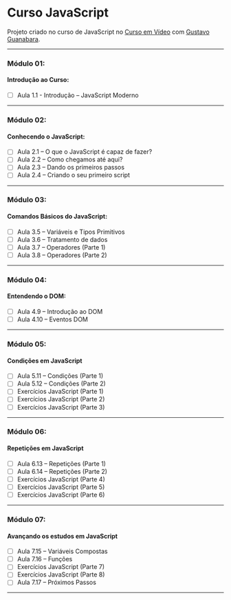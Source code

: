 # Curso JavaScript

Projeto criado no curso de JavaScript no [Curso em Vídeo](https://www.cursoemvideo.com/) com [Gustavo Guanabara](https://github.com/gustavoguanabara).

---

### Módulo 01: 

#### Introdução ao Curso:

- [ ] Aula 1.1 - Introdução – JavaScript Moderno

---

### Módulo 02: 

#### Conhecendo o JavaScript:

- [ ] Aula 2.1 – O que o JavaScript é capaz de fazer?
- [ ] Aula 2.2 – Como chegamos até aqui?
- [ ] Aula 2.3 – Dando os primeiros passos
- [ ] Aula 2.4 – Criando o seu primeiro script

---

### Módulo 03:

#### Comandos Básicos do JavaScript:

- [ ] Aula 3.5 – Variáveis e Tipos Primitivos
- [ ] Aula 3.6 – Tratamento de dados
- [ ] Aula 3.7 – Operadores (Parte 1)
- [ ] Aula 3.8 – Operadores (Parte 2)

---

### Módulo 04:

#### Entendendo o DOM:

- [ ] Aula 4.9 – Introdução ao DOM
- [ ] Aula 4.10 – Eventos DOM

---

### Módulo 05:

#### Condições em JavaScript

- [ ] Aula 5.11 – Condições (Parte 1)
- [ ] Aula 5.12 – Condições (Parte 2)
- [ ] Exercícios JavaScript (Parte 1)
- [ ] Exercícios JavaScript (Parte 2)
- [ ] Exercícios JavaScript (Parte 3)

---

### Módulo 06:

#### Repetições em JavaScript

- [ ] Aula 6.13 – Repetições (Parte 1)
- [ ] Aula 6.14 – Repetições (Parte 2)
- [ ] Exercícios JavaScript (Parte 4)
- [ ] Exercícios JavaScript (Parte 5)
- [ ] Exercícios JavaScript (Parte 6)

---

### Módulo 07:

#### Avançando os estudos em JavaScript

- [ ] Aula 7.15 – Variáveis Compostas
- [ ] Aula 7.16 – Funções
- [ ] Exercícios JavaScript (Parte 7)
- [ ] Exercícios JavaScript (Parte 8)
- [ ] Aula 7.17 – Próximos Passos

---